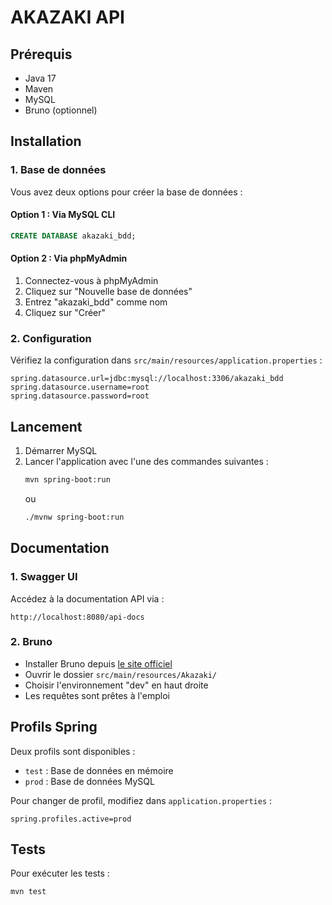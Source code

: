 # AKAZAKI API

## Prérequis

- Java 17
- Maven
- MySQL
- Bruno (optionnel)

## Installation

### 1. Base de données

Vous avez deux options pour créer la base de données :

#### Option 1 : Via MySQL CLI
```sql
CREATE DATABASE akazaki_bdd;
```

#### Option 2 : Via phpMyAdmin
1. Connectez-vous à phpMyAdmin
2. Cliquez sur "Nouvelle base de données"
3. Entrez "akazaki_bdd" comme nom
4. Cliquez sur "Créer"

### 2. Configuration

Vérifiez la configuration dans `src/main/resources/application.properties` :

```properties
spring.datasource.url=jdbc:mysql://localhost:3306/akazaki_bdd
spring.datasource.username=root
spring.datasource.password=root
```

## Lancement

1. Démarrer MySQL
2. Lancer l'application avec l'une des commandes suivantes :
   ```bash
   mvn spring-boot:run
   ```
   ou
   ```bash
   ./mvnw spring-boot:run
   ```

## Documentation

### 1. Swagger UI
Accédez à la documentation API via :
```
http://localhost:8080/api-docs
```

### 2. Bruno
- Installer Bruno depuis [le site officiel](https://www.usebruno.com/)
- Ouvrir le dossier `src/main/resources/Akazaki/`
- Choisir l'environnement "dev" en haut droite
- Les requêtes sont prêtes à l'emploi

## Profils Spring

Deux profils sont disponibles :
- `test` : Base de données en mémoire
- `prod` : Base de données MySQL

Pour changer de profil, modifiez dans `application.properties` :
```properties
spring.profiles.active=prod
```

## Tests

Pour exécuter les tests :
```bash
mvn test
```